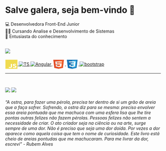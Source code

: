 <h1> Salve galera, seja bem-vindo 🏻 </h1>

💻 Desenvolvedora Front-End Junior<br>
👩‍💻 Cursando Analise e Desenvolvimento de Sistemas <br>
📖 Entusiasta do conhecimento   
<br/>
<div>
  <a href="https://github.com/vivi-barba">
  <img height="180em" src="https://github-readme-stats.vercel.app/api/top-langs/?username=vivi-barba&layout=compact&langs_count=7&theme=dark"/>
</div>
<div style="display: inline_block"><br>
  <img align="center" alt="Js" height="30" width="40" src="https://raw.githubusercontent.com/devicons/devicon/master/icons/javascript/javascript-plain.svg">
  <img align="center" alt="TS" height="30" width="40" src="https://upload.wikimedia.org/wikipedia/commons/thumb/f/f5/Typescript.svg/480px-Typescript.svg.png">
  <img align="center" alt="Angular" height="35" width="40" src="https://cdn.icon-icons.com/icons2/2699/PNG/512/angular_logo_icon_169595.png">
  <img align="center" alt="HTML" height="30" width="40" src="https://raw.githubusercontent.com/devicons/devicon/master/icons/html5/html5-original.svg">
  <img align="center" alt="CSS" height="30" width="40" src="https://raw.githubusercontent.com/devicons/devicon/master/icons/css3/css3-original.svg">
  <img align="center" alt="bootstrap" height="35" width="40" src="https://cdn-icons-png.flaticon.com/512/5968/5968672.png">
  


  
 
</div>
 <hr>
<br>
<div> 
 
  <a href = "mailto:vitoriabbarbosa31@gmail.com"><img src="https://img.shields.io/badge/-Gmail-%23333?style=for-the-badge&logo=gmail&logoColor=red" target="_blank"></a>
  <a href="https://www.linkedin.com/in/victoriabar/" target="_blank"><img src="https://img.shields.io/badge/-LinkedIn-%230077B5?style=for-the-badge&logo=linkedin&logoColor=white" target="_blank"></a> 
 
 
  <h6> “A ostra, para fazer uma pérola, precisa ter dentro de si um grão de areia que a faça sofrer. Sofrendo, a ostra diz para se mesma: preciso envolver essa areia pontuada que me machuca com uma esfera lisa que lhe tire pontas outras felizes não fazem pérolas. Pessoas felizes não sentem a necessidade de criar. O ato criador seja na ciência ou na arte, surge sempre de uma dor. Não é preciso que seja uma dor doída. Por vezes a dor aparece como aquela coisa que tem o nome de curiosidade. Este livro está cheio de areias pontudas que me machucaram. Para me livrar da dor, escrevi” - Rubem Alves
  </h6>

 
</div>







